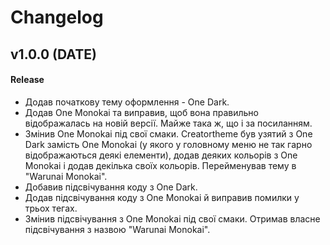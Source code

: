 # Changelog
<!--
## vX.X.X (DATE)

#### Bug Fixes:
- [# XXX](https : / / github . com / XXX) DESCRIPTION

#### Invalid Fixed:
- [# XXX](https : / / github . com / XXX) DESCRIPTION

#### Documenting:
- [# XXX](https : / / github . com / XXX) DESCRIPTION

#### Duplicating:
- [# XXX](https : / / github . com / XXX) DESCRIPTION

#### Enhancements:
- [# XXX](https : / / github . com / XXX) DESCRIPTION

---

## vX.X.X (DATE)

#### Bug Fixes:
- [# XXX](https : / / github . com / XXX) DESCRIPTION

#### Invalid Fixed:
- [# XXX](https : / / github . com / XXX) DESCRIPTION

#### Documenting:
- [# XXX](https : / / github . com / XXX) DESCRIPTION

#### Duplicating:
- [# XXX](https : / / github . com / XXX) DESCRIPTION

#### Enhancements:
- [# XXX](https : / / github . com / XXX) DESCRIPTION

---
-->
## v1.0.0 (DATE)

#### Release
- Додав початкову тему оформлення - One Dark.
- Додав One Monokai та виправив, щоб вона правильно відображалась на новій версії. Майже така ж, що і за посиланням.
- Змінив One Monokai під свої смаки. Creatortheme був узятий з One Dark замість One Monokai (у якого у головному меню не так гарно відображаються деякі елементи), додав деяких кольорів з One Monokai і додав декілька своїх кольорів. Перейменував тему в "Warunai Monokai".
- Добавив підсвічування коду з One Dark.
- Додав підсвічування коду з One Monokai й виправив помилки у трьох тегах.
- Змінив підсвічування з One Monokai під свої смаки. Отримав власне підсвічування з назвою "Warunai Monokai".
